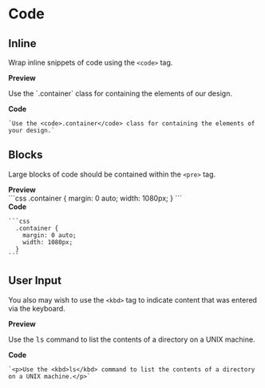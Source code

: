 # Code

## Inline

Wrap inline snippets of code using the `<code>` tag.

<div class="preview">
  <div class="preview-heading">
    <strong>Preview</strong>
  </div>

  <div class="preview-body">
    <p>Use the `.container` class for containing the elements of our design.</p>
  </div>

  <div class="preview-footer">
    <strong>Code</strong>

    `Use the <code>.container</code> class for containing the elements of your design.`
  </div>
</div>

## Blocks

Large blocks of code should be contained within the `<pre>` tag.

<div class="preview">
  <div class="preview-heading">
    <strong>Preview</strong>
  </div>

  <div class="preview-body">
    ```css
      .container {
        margin: 0 auto;
        width: 1080px;
      }
    ```
  </div>

  <div class="preview-footer">
    <strong>Code</strong>

    ```css
      .container {
        margin: 0 auto;
        width: 1080px;
      }
    ```
  </div>
</div>

## User Input

You also may wish to use the `<kbd>` tag to indicate content that was entered via the keyboard.

<div class="preview">
  <div class="preview-heading">
    <strong>Preview</strong>
  </div>

  <div class="preview-body">
    <p>Use the <kbd>ls</kbd> command to list the contents of a directory on a UNIX machine.</p>
  </div>

  <div class="preview-footer">
    <strong>Code</strong>

    `<p>Use the <kbd>ls</kbd> command to list the contents of a directory on a UNIX machine.</p>`
  </div>
</div>
